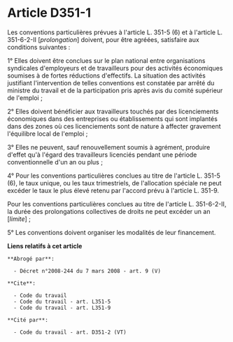 # Article D351-1

Les conventions particulières prévues à l'article L. 351-5 (6) et à l'article L. 351-6-2-II [*prolongation*] doivent, pour
être agréées, satisfaire aux conditions suivantes :

1° Elles doivent être conclues sur le plan national entre organisations syndicales d'employeurs et de travailleurs pour des
activités économiques soumises à de fortes réductions d'effectifs. La situation des activités justifiant l'intervention de
telles conventions est constatée par arrêté du ministre du travail et de la participation pris après avis du comité supérieur
de l'emploi ;

2° Elles doivent bénéficier aux travailleurs touchés par des licenciements économiques dans des entreprises ou établissements
qui sont implantés dans des zones où ces licenciements sont de nature à affecter gravement l'équilibre local de l'emploi ;

3° Elles ne peuvent, sauf renouvellement soumis à agrément, produire d'effet qu'à l'égard des travailleurs licenciés pendant
une période conventionnelle d'un an ou plus ;

4° Pour les conventions particulières conclues au titre de l'article L. 351-5 (6), le taux unique, ou les taux trimestriels,
de l'allocation spéciale ne peut excéder le taux le plus élevé retenu par l'accord prévu à l'article L. 351-9.

Pour les conventions particulières conclues au titre de l'article L. 351-6-2-II, la durée des prolongations collectives de
droits ne peut excéder un an [*limite*] ;

5° Les conventions doivent organiser les modalités de leur financement.

**Liens relatifs à cet article**

	**Abrogé par**:

	  - Décret n°2008-244 du 7 mars 2008 - art. 9 (V)

	**Cite**:

	  - Code du travail
	  - Code du travail - art. L351-5
	  - Code du travail - art. L351-9

	**Cité par**:

	  - Code du travail - art. D351-2 (VT)
